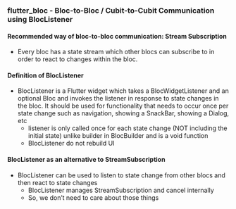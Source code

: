 ### flutter_bloc - Bloc-to-Bloc / Cubit-to-Cubit Communication using BlocListener 

#### Recommended way of bloc-to-bloc communication: Stream Subscription 
- Every bloc has a state stream which other blocs can subscribe to in order to react to changes within the bloc.

#### Definition of BlocListener
- BlocListener is a Flutter widget which takes a BlocWidgetListener and an optional Bloc and invokes the listener in response to state changes in the bloc. It should be used for functionality that needs to occur once per state change such as navigation, showing a SnackBar, showing a Dialog, etc 
  - listener is only called once for each state change (NOT including the initial state) unlike builder in BlocBuilder and is a void function
  - BlocListener do not rebuild UI

#### BlocListener as an alternative to StreamSubscription 
- BlocListener can be used to listen to state change from other blocs and then react to state changes
  - BlocListener manages StreamSubscription and cancel internally
  - So, we don’t need to care about those things 